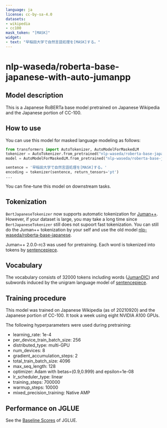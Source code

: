 ```yaml
---
language: ja
license: cc-by-sa-4.0
datasets:
- wikipedia
- cc100
mask_token: "[MASK]"
widget:
- text: "早稲田大学で自然言語処理を[MASK]する。"
---
```


# nlp-waseda/roberta-base-japanese-with-auto-jumanpp

## Model description

This is a Japanese RoBERTa base model pretrained on Japanese Wikipedia and the Japanese portion of CC-100.

## How to use

You can use this model for masked language modeling as follows:
```python
from transformers import AutoTokenizer, AutoModelForMaskedLM
tokenizer = AutoTokenizer.from_pretrained("nlp-waseda/roberta-base-japanese-with-auto-jumanpp")
model = AutoModelForMaskedLM.from_pretrained("nlp-waseda/roberta-base-japanese-with-auto-jumanpp")

sentence = '早稲田大学で自然言語処理を[MASK]する。'
encoding = tokenizer(sentence, return_tensors='pt')
...
```

You can fine-tune this model on downstream tasks.

## Tokenization

`BertJapaneseTokenizer` now supports automatic tokenization for [Juman++](https://github.com/ku-nlp/jumanpp). However, if your dataset is large, you may take a long time since `BertJapaneseTokenizer` still does not supoort fast tokenization. You can still do the Juman++ tokenization by your self and use the old model [nlp-waseda/roberta-base-japanese](https://huggingface.co/nlp-waseda/roberta-base-japanese).

Juman++ 2.0.0-rc3 was used for pretraining. Each word is tokenized into tokens by [sentencepiece](https://github.com/google/sentencepiece).

## Vocabulary

The vocabulary consists of 32000 tokens including words ([JumanDIC](https://github.com/ku-nlp/JumanDIC)) and subwords induced by the unigram language model of [sentencepiece](https://github.com/google/sentencepiece).

## Training procedure

This model was trained on Japanese Wikipedia (as of 20210920) and the Japanese portion of CC-100. It took a week using eight NVIDIA A100 GPUs.

The following hyperparameters were used during pretraining:
- learning_rate: 1e-4
- per_device_train_batch_size: 256
- distributed_type: multi-GPU
- num_devices: 8
- gradient_accumulation_steps: 2
- total_train_batch_size: 4096
- max_seq_length: 128
- optimizer: Adam with betas=(0.9,0.999) and epsilon=1e-08
- lr_scheduler_type: linear
- training_steps: 700000
- warmup_steps: 10000
- mixed_precision_training: Native AMP

## Performance on JGLUE

See the [Baseline Scores](https://github.com/yahoojapan/JGLUE#baseline-scores) of JGLUE.
